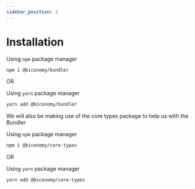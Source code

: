 ```yaml
---
sidebar_position: 2
---
```

# Installation

Using `npm` package manager

```bash
npm i @biconomy/bundler 
```
OR

Using `yarn` package manager

```bash
yarn add @biconomy/bundler 
```

We will also be making use of the core types package to help us with the Bundler 

Using `npm` package manager

```bash
npm i @biconomy/core-types
```
OR

Using `yarn` package manager

```bash
yarn add @biconomy/core-types
```